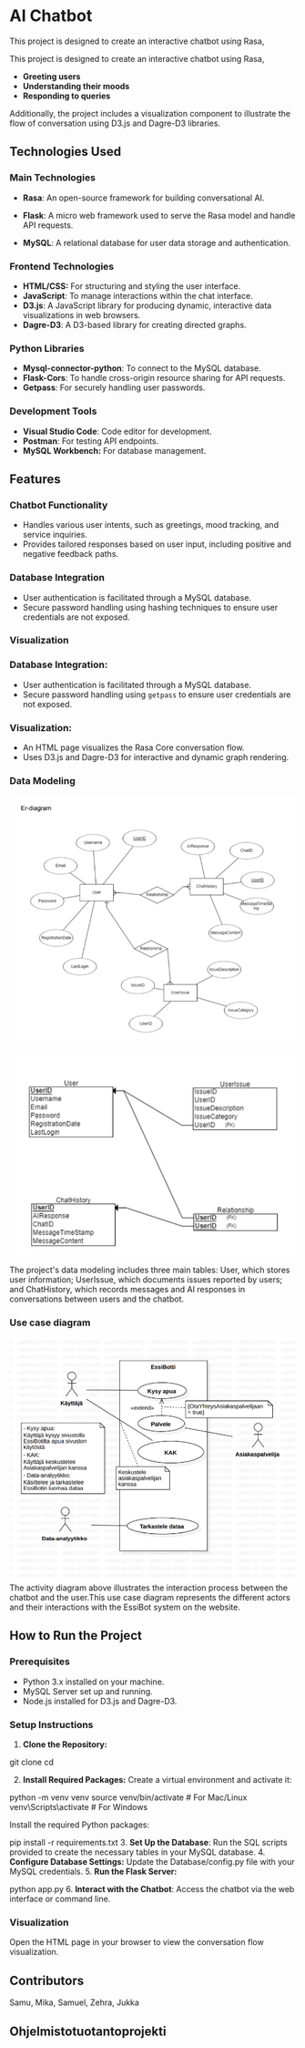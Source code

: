 # AI Chatbot

This project is designed to create an interactive chatbot using Rasa, 

This project is designed to create an interactive chatbot using Rasa,

- **Greeting users**
- **Understanding their moods**
- **Responding to queries**

Additionally, the project includes a visualization 
component to illustrate the flow of conversation using D3.js and Dagre-D3 libraries.

## Technologies Used

### Main Technologies

- **Rasa**: An open-source framework for building conversational AI.

- **Flask**: A micro web framework used to serve the Rasa model and handle API requests.

- **MySQL**: A relational database for user data storage and authentication.

### Frontend Technologies

- **HTML/CSS:** For structuring and styling the user interface.
- **JavaScript**: To manage interactions within the chat interface.
- **D3.js**: A JavaScript library for producing dynamic, interactive data visualizations in web browsers.
- **Dagre-D3**: A D3-based library for creating directed graphs.

### Python Libraries

- **Mysql-connector-python**: To connect to the MySQL database.
- **Flask-Cors**: To handle cross-origin resource sharing for API requests.
- **Getpass**: For securely handling user passwords.

### Development Tools

- **Visual Studio Code**: Code editor for development.
- **Postman**: For testing API endpoints.
- **MySQL Workbench:** For database management.

## Features

### Chatbot Functionality

- Handles various user intents, such as greetings, mood tracking, and service inquiries.
- Provides tailored responses based on user input, including positive and negative feedback paths.


### Database Integration

- User authentication is facilitated through a MySQL database.
- Secure password handling using hashing techniques to ensure user credentials are not exposed.

### Visualization


### Database Integration:

- User authentication is facilitated through a MySQL database.
- Secure password handling using `getpass` to ensure user credentials are not exposed.

### Visualization:

- An HTML page visualizes the Rasa Core conversation flow.
- Uses D3.js and Dagre-D3 for interactive and dynamic graph rendering.

### Data Modeling

![img.png](img.png)

![img_1.png](img_1.png)
The project's data modeling includes three main tables: User, which stores user information; UserIssue, which documents issues reported by users; and ChatHistory, which records messages and AI responses in conversations between users and the chatbot.

### Use case diagram

![img_2.png](img_2.png) 
The activity diagram above illustrates the interaction process between the chatbot and the user.This use case diagram represents the different actors and their interactions with the EssiBot system on the website.

## How to Run the Project

### Prerequisites

- Python 3.x installed on your machine.
- MySQL Server set up and running.
- Node.js installed for D3.js and Dagre-D3.



### Setup Instructions

1. **Clone the Repository:**

git clone <repository-url>
cd <repository-folder>

2. **Install Required Packages:** Create a virtual environment and activate it:

python -m venv venv
source venv/bin/activate  # For Mac/Linux
venv\Scripts\activate  # For Windows

Install the required Python packages:

pip install -r requirements.txt
3. **Set Up the Database**: Run the SQL scripts provided to create the necessary tables in your MySQL database.
4. **Configure Database Settings:** Update the Database/config.py file with your MySQL credentials.
5. **Run the Flask Server:**

python app.py
6. **Interact with the Chatbot**: Access the chatbot via the web interface or command line.

### Visualization

Open the HTML page in your browser to view the conversation flow visualization.
## Contributors

Samu, Mika, Samuel, Zehra, Jukka

## Ohjelmistotuotantoprojekti
